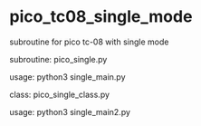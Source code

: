 # pico_tc08_single_mode
subroutine for pico tc-08 with single mode


subroutine: pico_single.py

usage: python3 single_main.py

class: pico_single_class.py

usage: python3 single_main2.py
